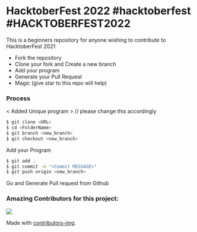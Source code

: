 # HacktoberFest 2022 #hacktoberfest #HACKTOBERFEST2022

This is a beginners repository for anyone wishing to contribute to HacktoberFest 2021

  - Fork the repository
  - Clone your fork and Create a new branch
  - Add your program
  - Generate your Pull Request
  - Magic (give star to this repo will help)

### Process
< Added Unique program >  // please change this accordingly
```sh
$ git clone <URL>
$ cd <FolderName>
$ git branch <new_branch>
$ git checkout <new_branch>
```

Add your Program

```sh
$ git add .
$ git commit -m "<Commit MESSAGE>"
$ git push origin <new_branch>
```
Go and Generate Pull request from Github



### Amazing Contributors for this project:
<a href="https://github.com/virendracarpenter/HacktoberFest/graphs/contributors">
  <img src="https://contrib.rocks/image?repo=virendracarpenter/HacktoberFest" />
</a>

Made with [contributors-img](https://contributors-img.web.app).
